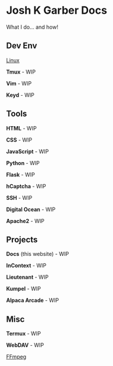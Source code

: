 # Josh K Garber Docs

What I do... and how!

## Dev Env

[Linux](linux)

**Tmux** - WIP

**Vim** - WIP

**Keyd** - WIP

## Tools

**HTML** - WIP

**CSS** - WIP

**JavaScript** - WIP

**Python** - WIP

**Flask** - WIP

**hCaptcha** - WIP

**SSH** - WIP

**Digital Ocean** - WIP

**Apache2** - WIP 

## Projects

**Docs** (this website) - WIP

**InContext** - WIP

**Lieutenant** - WIP

**Kumpel** - WIP

**Alpaca Arcade** - WIP

## Misc

**Termux** - WIP

**WebDAV** - WIP

[FFmpeg](misc/ffmpeg)

